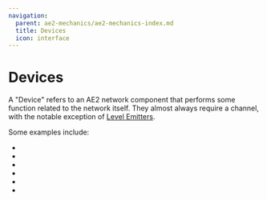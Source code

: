 ```yaml
---
navigation:
  parent: ae2-mechanics/ae2-mechanics-index.md
  title: Devices
  icon: interface
---
```


# Devices

A "Device" refers to an AE2 network component that performs some function related to the network itself. They almost always
require a channel, with the notable exception of [Level Emitters](../items-blocks-machines/level_emitter.md).

Some examples include:

*   <ItemLink id="interface" />
*   <ItemLink id="import_bus" />
*   <ItemLink id="storage_bus" />
*   <ItemLink id="pattern_provider" />
*   <ItemLink id="drive" />
*   <ItemLink id="security_station" />
